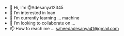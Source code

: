- 👋 Hi, I’m @Adesanya12345
- 👀 I’m interested in loan
- 🌱 I’m currently learning ... machine
- 💞️ I’m looking to collaborate on ...
- 📫 How to reach me ...
saheedadesanya41@gmail.com
<!---
Adesanya12345/Adesanya12345 is a ✨ special ✨ repository because its `README.md` (this file) appears on your GitHub profile.
You can click the Preview link to take a look at your changes.
--->
